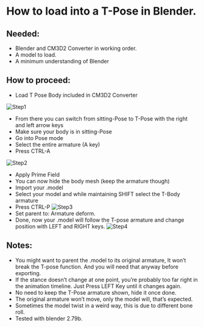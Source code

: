 # How to load into a T-Pose in Blender.
## Needed:
-	Blender and CM3D2 Converter in working order.
-	A model to load.
-	A minimum understanding of Blender

## How to proceed:
-	Load T Pose Body included in CM3D2 Converter

![Step1](https://i.imgur.com/8LpVOFX.jpg)
-	From there you can switch from sitting-Pose to T-Pose with the right and left arrow keys
-	Make sure your body is in sitting-Pose
-	Go into Pose mode
-	Select the entire armature (A key)
-	Press CTRL-A

![Step2](https://i.imgur.com/VB91Ko3.jpg)
-	Apply Prime Field
-	You can now hide the body mesh (keep the armature though)
-	Import your .model
-	Select your model and while maintaining SHIFT select the T-Body armature
-	Press CTRL-P
![Step3](https://i.imgur.com/P6cB6nE.jpg)
-	Set parent to: Armature deform.
-	Done, now your .model will follow the T-pose armature and change position with LEFT and RIGHT keys.
![Step4](https://i.imgur.com/ST2eZ79.jpg)

## Notes:
-	You might want to parent the .model to its original armature, It won’t break the T-pose function. And you will need that anyway before exporting.
-	If the stance doesn’t change at one point, you’re probably too far right in the animation timeline. Just Press LEFT Key until it changes again.
-	No need to keep the T-Pose armature shown, hide it once done.
-	The original armature won’t move, only the model will, that’s expected.
-	Sometimes the model twist in a weird way, this is due to different bone roll.
-	Tested with blender 2.79b.

